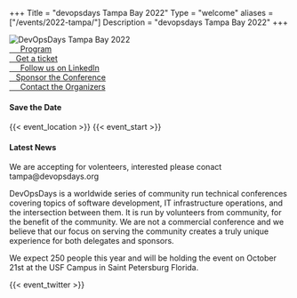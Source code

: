 +++
Title = "devopsdays Tampa Bay 2022"
Type = "welcome"
aliases = ["/events/2022-tampa/"]
Description = "devopsdays Tampa Bay 2022"
+++

<div class="row">
  <div class="col-md-4">
    <img alt="DevOpsDays Tampa Bay 2022" src="/events/2022-tampa/logo.png" class="img-fluid">
    <div class="d-flex flex-row">
      <div class="col-md-12">
        <div class="p-2">
          <a class="btn btn-secondary btn-block" href="/events/2022-tampa/program"> <i class="fa fa-tasks fa-lg"></i>&nbsp;&nbsp;
            &nbsp; Program</a>
        </div>
        <div class="p-2">
          <a class="btn btn-secondary btn-block" href="/events/2022-tampa/registration"> <i class="fa fa-ticket fa-lg"></i>&nbsp;&nbsp;&nbsp;Get a ticket</a>
        </div>
        <div class="p-2">
          <a class="btn btn-secondary btn-block" href="https://www.linkedin.com/company/40652911"> <i class="fa fa-linkedin fa-lg"></i>&nbsp;&nbsp;
            &nbsp; Follow us on LinkedIn</a>
        </div>
        <div class="p-2">
          <a class="btn btn-secondary btn-block" href="/events/2022-tampa/sponsor"> <i class="fa fa-money fa-lg"></i>&nbsp;&nbsp;&nbsp;Sponsor the Conference</a>
        </div>
        <div class="p-2">
          <a class="btn btn-secondary btn-block" href="/events/2022-tampa/contact"> <i class="fa fa-envelope-o fa-lg"></i>&nbsp;&nbsp;
            &nbsp; Contact the Organizers</a>
        </div>
      </div>
    </div>
  </div>

  <div class="col-md-7">
    <div class="alert alert-info" role="alert">
      <h4 class="alert-heading">Save the Date</h4>
      <p>{{< event_location >}} {{< event_start >}}</p>
    </div>
    <div class="alert alert-secondary" role="alert">
      <h4 class="alert-heading">Latest News</h4>
      <p>We are accepting for volenteers, interested please conact tampa@devopsdays.org</p>
    </div>
    <p>DevOpsDays is a worldwide series of community run technical conferences covering topics of software development, IT infrastructure operations, and the intersection between them. It is run by volunteers from community, for the benefit of the community.  We are not a commercial conference and we believe that our focus on serving the community creates a truly unique experience for both delegates and sponsors.
    </p>
    <p>We expect 250 people this year and will be holding the event on October 21st at the USF Campus in Saint Petersburg Florida.</p>
    {{< event_twitter >}}
  </div>
</div>